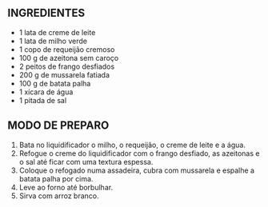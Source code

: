 ## INGREDIENTES

- 1 lata de creme de leite
- 1 lata de milho verde
- 1 copo de requeijão cremoso
- 100 g de azeitona sem caroço
- 2 peitos de frango desfiados
- 200 g de mussarela fatiada
- 100 g de batata palha
- 1 xícara de água
- 1 pitada de sal

## MODO DE PREPARO

1. Bata no liquidificador o milho, o requeijão, o creme de leite e a água.
2. Refogue o creme do liquidificador com o frango desfiado, as azeitonas e o sal até ficar com uma textura espessa.
3. Coloque o refogado numa assadeira, cubra com mussarela e espalhe a batata palha por cima.
4. Leve ao forno até borbulhar.
5. Sirva com arroz branco.